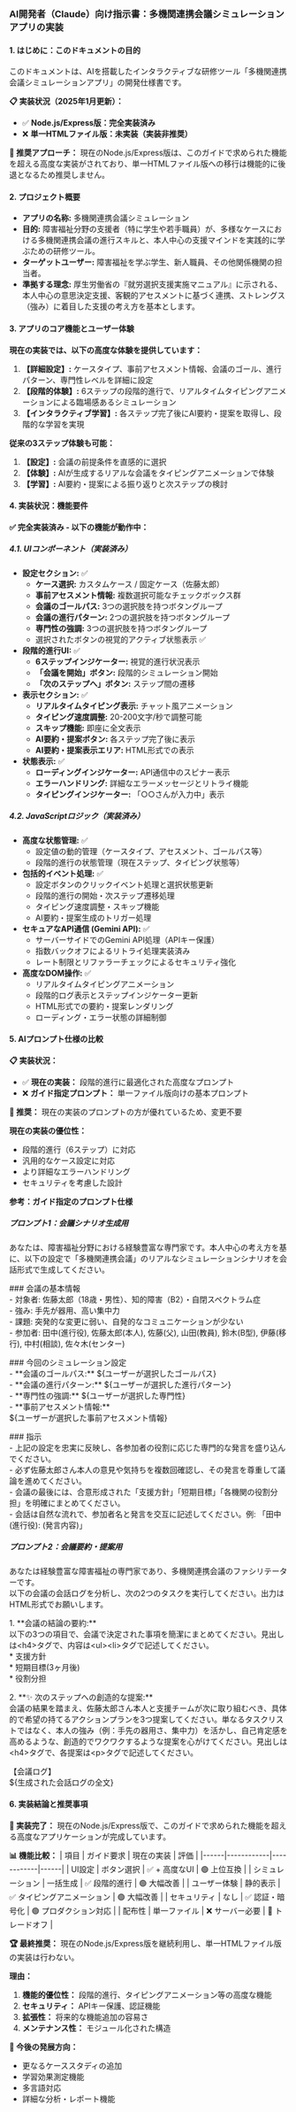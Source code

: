 ### **AI開発者（Claude）向け指示書：多機関連携会議シミュレーションアプリの実装**

#### **1\. はじめに：このドキュメントの目的**

このドキュメントは、AIを搭載したインタラクティブな研修ツール「多機関連携会議シミュレーションアプリ」の開発仕様書です。

**📋 実装状況（2025年1月更新）：**
- ✅ **Node.js/Express版：完全実装済み**
- ❌ **単一HTMLファイル版：未実装（実装非推奨）**

**🎯 推奨アプローチ：**
現在のNode.js/Express版は、このガイドで求められた機能を超える高度な実装がされており、単一HTMLファイル版への移行は機能的に後退となるため推奨しません。

#### **2\. プロジェクト概要**

* **アプリの名称:** 多機関連携会議シミュレーション  
* **目的:** 障害福祉分野の支援者（特に学生や若手職員）が、多様なケースにおける多機関連携会議の進行スキルと、本人中心の支援マインドを実践的に学ぶための研修ツール。  
* **ターゲットユーザー:** 障害福祉を学ぶ学生、新人職員、その他関係機関の担当者。  
* **準拠する理念:** 厚生労働省の『就労選択支援実施マニュアル』に示される、本人中心の意思決定支援、客観的アセスメントに基づく連携、ストレングス（強み）に着目した支援の考え方を基本とします。

#### **3\. アプリのコア機能とユーザー体験**

**現在の実装では、以下の高度な体験を提供しています：**

1. **【詳細設定】:** ケースタイプ、事前アセスメント情報、会議のゴール、進行パターン、専門性レベルを詳細に設定
2. **【段階的体験】:** 6ステップの段階的進行で、リアルタイムタイピングアニメーションによる臨場感あるシミュレーション
3. **【インタラクティブ学習】:** 各ステップ完了後にAI要約・提案を取得し、段階的な学習を実現

**従来の3ステップ体験も可能：**
1. **【設定】:** 会議の前提条件を直感的に選択
2. **【体験】:** AIが生成するリアルな会議をタイピングアニメーションで体験  
3. **【学習】:** AI要約・提案による振り返りと次ステップの検討

#### **4\. 実装状況：機能要件**

**✅ 完全実装済み - 以下の機能が動作中：**

##### **4.1. UIコンポーネント（実装済み）**

* **設定セクション:** ✅ 
  * **ケース選択:** カスタムケース / 固定ケース（佐藤太郎）
  * **事前アセスメント情報:** 複数選択可能なチェックボックス群  
  * **会議のゴールパス:** 3つの選択肢を持つボタングループ
  * **会議の進行パターン:** 2つの選択肢を持つボタングループ
  * **専門性の強調:** 3つの選択肢を持つボタングループ
  * 選択されたボタンの視覚的アクティブ状態表示 ✅
* **段階的進行UI:** ✅
  * **6ステップインジケーター:** 視覚的進行状況表示
  * **「会議を開始」ボタン:** 段階的シミュレーション開始
  * **「次のステップへ」ボタン:** ステップ間の遷移
* **表示セクション:** ✅ 
  * **リアルタイムタイピング表示:** チャット風アニメーション
  * **タイピング速度調整:** 20-200文字/秒で調整可能
  * **スキップ機能:** 即座に全文表示
  * **AI要約・提案ボタン:** 各ステップ完了後に表示
  * **AI要約・提案表示エリア:** HTML形式での表示
* **状態表示:** ✅
  * **ローディングインジケーター:** API通信中のスピナー表示
  * **エラーハンドリング:** 詳細なエラーメッセージとリトライ機能
  * **タイピングインジケーター:** 「○○さんが入力中」表示

##### **4.2. JavaScriptロジック（実装済み）**

* **高度な状態管理:** ✅
  * 設定値の動的管理（ケースタイプ、アセスメント、ゴールパス等）
  * 段階的進行の状態管理（現在ステップ、タイピング状態等）
* **包括的イベント処理:** ✅ 
  * 設定ボタンのクリックイベント処理と選択状態更新
  * 段階的進行の開始・次ステップ遷移処理
  * タイピング速度調整・スキップ機能
  * AI要約・提案生成のトリガー処理
* **セキュアなAPI通信 (Gemini API):** ✅
  * サーバーサイドでのGemini API処理（APIキー保護）
  * 指数バックオフによるリトライ処理実装済み
  * レート制限とリファラーチェックによるセキュリティ強化
* **高度なDOM操作:** ✅
  * リアルタイムタイピングアニメーション
  * 段階的ログ表示とステップインジケーター更新
  * HTML形式での要約・提案レンダリング
  * ローディング・エラー状態の詳細制御

#### **5\. AIプロンプト仕様の比較**

**📋 実装状況：**
- ✅ **現在の実装：** 段階的進行に最適化された高度なプロンプト
- ❌ **ガイド指定プロンプト：** 単一ファイル版向けの基本プロンプト

**🎯 推奨：** 現在の実装のプロンプトの方が優れているため、変更不要

**現在の実装の優位性：**
- 段階的進行（6ステップ）に対応
- 汎用的なケース設定に対応  
- より詳細なエラーハンドリング
- セキュリティを考慮した設計

**参考：ガイド指定のプロンプト仕様**

##### **プロンプト1：会議シナリオ生成用**

あなたは、障害福祉分野における経験豊富な専門家です。本人中心の考え方を基に、以下の設定で「多機関連携会議」のリアルなシミュレーションシナリオを会話形式で生成してください。

\#\#\# 会議の基本情報  
\- 対象者: 佐藤太郎（18歳・男性）、知的障害（B2）・自閉スペクトラム症  
\- 強み: 手先が器用、高い集中力  
\- 課題: 突発的な変更に弱い、自発的なコミュニケーションが少ない  
\- 参加者: 田中(進行役), 佐藤太郎(本人), 佐藤(父), 山田(教員), 鈴木(B型), 伊藤(移行), 中村(相談), 佐々木(センター)

\#\#\# 今回のシミュレーション設定  
\- \*\*会議のゴールパス:\*\* ${ユーザーが選択したゴールパス}  
\- \*\*会議の進行パターン:\*\* ${ユーザーが選択した進行パターン}  
\- \*\*専門性の強調:\*\* ${ユーザーが選択した専門性}  
\- \*\*事前アセスメント情報:\*\*  
${ユーザーが選択した事前アセスメント情報}

\#\#\# 指示  
\- 上記の設定を忠実に反映し、各参加者の役割に応じた専門的な発言を盛り込んでください。  
\- 必ず佐藤太郎さん本人の意見や気持ちを複数回確認し、その発言を尊重して議論を進めてください。  
\- 会議の最後には、合意形成された「支援方針」「短期目標」「各機関の役割分担」を明確にまとめてください。  
\- 会話は自然な流れで、参加者名と発言を交互に記述してください。例: 「田中(進行役): (発言内容)」

##### **プロンプト2：会議要約・提案用**

あなたは経験豊富な障害福祉の専門家であり、多機関連携会議のファシリテーターです。  
以下の会議の会話ログを分析し、次の2つのタスクを実行してください。出力はHTML形式でお願いします。

1\.  \*\*会議の結論の要約:\*\*  
    以下の3つの項目で、会議で決定された事項を簡潔にまとめてください。見出しは\<h4\>タグで、内容は\<ul\>\<li\>タグで記述してください。  
    \* 支援方針  
    \* 短期目標(3ヶ月後)  
    \* 役割分担

2\.  \*\*✨ 次のステップへの創造的な提案:\*\*  
    会議の結果を踏まえ、佐藤太郎さん本人と支援チームが次に取り組むべき、具体的で希望の持てるアクションプランを3つ提案してください。単なるタスクリストではなく、本人の強み（例：手先の器用さ、集中力）を活かし、自己肯定感を高めるような、創造的でワクワクするような提案を心がけてください。見出しは\<h4\>タグで、各提案は\<p\>タグで記述してください。

【会議ログ】  
${生成された会話ログの全文}

#### **6\. 実装結論と推奨事項**

**🎉 実装完了：**
現在のNode.js/Express版で、このガイドで求められた機能を超える高度なアプリケーションが完成しています。

**📊 機能比較：**
| 項目 | ガイド要求 | 現在の実装 | 評価 |
|------|------------|------------|------|
| UI設定 | ボタン選択 | ✅ + 高度なUI | 🟢 上位互換 |
| シミュレーション | 一括生成 | ✅ 段階的進行 | 🟢 大幅改善 |
| ユーザー体験 | 静的表示 | ✅ タイピングアニメーション | 🟢 大幅改善 |
| セキュリティ | なし | ✅ 認証・暗号化 | 🟢 プロダクション対応 |
| 配布性 | 単一ファイル | ❌ サーバー必要 | 🔴 トレードオフ |

**🏆 最終推奨：**
現在のNode.js/Express版を継続利用し、単一HTMLファイル版の実装は行わない。

**理由：**
1. **機能的優位性：** 段階的進行、タイピングアニメーション等の高度な機能
2. **セキュリティ：** APIキー保護、認証機能
3. **拡張性：** 将来的な機能追加の容易さ
4. **メンテナンス性：** モジュール化された構造

**🚀 今後の発展方向：**
- 更なるケーススタディの追加
- 学習効果測定機能
- 多言語対応
- 詳細な分析・レポート機能